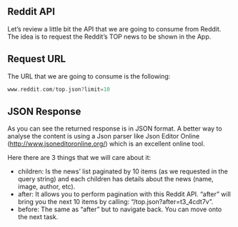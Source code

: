 Reddit API
----------

Let’s review a little bit the API that we are going to consume from Reddit. The idea is to request the Reddit’s TOP news to be shown in the App.

Request URL
-----------

The URL that we are going to consume is the following:


```kotlin
www.reddit.com/top.json?limit=10
```      
JSON Response
-------------

As you can see the returned response is in JSON format. A better way to analyse the content is using a Json parser like Json Editor Online (http://www.jsoneditoronline.org/) which is an excellent online tool.

Here there are 3 things that we will care about it:

* children: Is the news’ list paginated by 10 items (as we requested in the query string) and each children has details about the news (name, image, author, etc).
* after: It allows you to perform pagination with this Reddit API. “after” will bring you the next 10 items by calling: “/top.json?after=t3\_4cdt7v”.
* before: The same as “after” but to navigate back.
You can move onto the next task.

